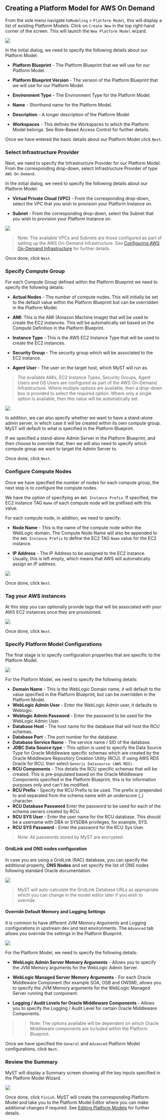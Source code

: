 ## Creating a Platform Model for AWS On Demand

From the side menu navigate to`Modeling` > `Platform Model`, this will display a list of existing Platform Models. Click on `Create New` in the top right-hand corner of the screen. This will launch the `New Platform Model` wizard.

![](../img/ModelBasic.png)

In the initial dialog, we need to specify the following details about our Platform Model:

* **Platform Blueprint** - The Platform Blueprint that we will use for our Platform Model.

* **Platform Blueprint Version** - The version of the Platform Blueprint that we will use for our Platform Model.

* **Environment Type** - The Environment Type for the Platform Model.

* **Name** - Shorthand name for the Platform Model.

* **Description** - A longer description of the Platform Model

* **Workspaces** - This defines the Workspaces to which the Platform Model belongs. See Role-Based Access Control for further details.

Once we have entered the basic details about our Platform Model click `Next`.

### Select Infrastructure Provider

Next, we need to specify the Infrastructure Provider for our Platform Model. From the corresponding drop-down, select Infrastructure Provider of type `AWS On-Demand`.

In the initial dialog, we need to specify the following details about our Platform Model:

* **Virtual Private Cloud (VPC)** - From the corresponding drop-down, select the VPC that you wish to provision your Platform Instance on.

* **Subnet** - From the corresponding drop-down, select the Subnet that you wish to provision your Platform Instance on.

![](img/AwsModelInfrastructure.png)

> Note: The available VPCs and Subnets are those configured as part of setting up the AWS On-Demand Infrastructure. See [Configuring AWS On-Demand Infrastructure]() for further details.

Once done, click `Next`.

### Specify Compute Group
For each Compute Group defined within the Platform Blueprint we need to specify the following details:

* **Actual Nodes** - The number of compute nodes. This will initially be set to the default value within the Platform Blueprint but can be overridden in the Platform Model.

* **AMI**: This is the AMI (Amazon Machine Image) that will be used to create the EC2 instances. This will be automatically set based on the Compute Definition in the Platform Blueprint.

* **Instance Type** - This is the AWS EC2 Instance Type that will be used to create the EC2 instances. 

* **Security Group** - The security group which will be associated to the EC2 instance.

* **Agent User** - The user on the target host, which MyST will run as.

> The available AMIs, EC2 Instance Types, Security Groups, Agent Users and OS Users are configured as part of the AWS On-Demand Infrastructure. Where multiple options are available, then a drop-down box is provided to select the required option. Where only a single option is available, then this value will be automatically set.

![](img/AwsModelComputeGroup.png)

In addition, we can also specify whether we want to have a stand-alone admin server, in which case it will be created within its own compute group. MyST will default to what is specified in the Platform Blueprint.

If we specified a stand-alone Admin Server in the Platform Blueprint, and then choose to override that, then we will also need to specify which compute group we want to target the Admin Server to.

Once done, click `Next`.

### Configure Compute Nodes
Once we have specified the number of nodes for each compute group, the next step is to configure the compute nodes.

We have the option of specifying an `AWS Instance Prefix`. If specified, the EC2 instance TAG `Name` of each compute node will be prefixed with this value.

For each compute node, in addition, we need to specify: 
* **Node Name** -  This is the name of the compute node within the WebLogic domain. The Compute Node Name will also be appended to the `AWS Instance Prefix` to define the EC2 TAG `Name` value for the EC2 instance.

* **IP Address** - The IP Address to be assigned to the EC2 instance. Usually, this is left empty, which means that AWS will automatically assign an IP address.

![](img/AwsModelInfrastructureMap.png)

Once done, click `Next`.

### Tag your AWS instances
At this step you can optionally provide tags that will be associated with your AWS EC2 instances once they are provisioned.

![](img/AwsModelTagging.png)

Once done, click `Next`.

### Specify Platform Model Configurations

The final stage is to specify configuration properties that are specific to the Platform Model.

![](img/AwsModelConfigureGeneral.png)

For the Platform Model, we need to specify the following details:

* **Domain Name** - This is the WebLogic Domain name, it will default to the value specified in the Platform Blueprint, but can be overridden in the Platform Model.
* **WebLogic Admin User** - Enter the WebLogic Admin user, it defaults to Weblogic.
* **Weblogic Admin Password** - Enter the password to be used for the WebLogic Admin User.
* **Database Host** - The host name for the database that will host the RCU schemas. 
* **Database Port** - The port number for the database.
* **Database Service Name** - The service name / SID of the database. 
* **JDBC Data Source type** - This option is used to specify the Data Source Type for Oracle Middleware specific schemas which are created by the Oracle Middleware Repository Creation Utility (RCU). If using AWS RDS Oracle for RCU, then select `Generic Datasource (AWS RDS)`.
* **RCU Components** - This details the RCU specific schemas that will be created. This is pre-populated based on the Oracle Middleware Components specified in the Platform Blueprint, this is for information purposes only and can't be modified.
* **RCU Prefix** - Specify the RCU Prefix to be used. The prefix is prepended to and separated from the schema name with an underscore (_) character.
* **RCU Database Password** Enter the password to be used for each of the schema owners created by RCU.
* **RCU SYS User** - Enter the user name for the RCU database. This should be a username with DBA or SYSDBA privileges, for example, SYS.
* **RCU SYS Password** - Enter the password for the RCU Sys User.

> Note: All passwords stored by MyST are encrypted.

#### GridLink and ONS nodes configuration
In case you are using a GridLink (RAC) database, you can specify the additional property, **ONS Nodes** and set specify the list of ONS nodes following standard Oracle documentation.

![](img/AwsModelConfigureONS.png)

> MyST will auto-calculate the GridLink Database URLs as appropriate which you can change in the model editor later if you wish to override.

#### Override Default Memory and Logging Settings
It is common to have different JVM Memory Arguments and Logging configurations in upstream dev and test environments. The `Advanced` tab allows you override the settings in the Platform Blueprint.

![](../img/ModelConfigureAdvanced.png)

For the Platform Model, we need to specify the following details:

* **WebLogic Admin Server Memory Arguments** - Allows you to specify the JVM Memory arguments for the WebLogic Admin Server.

* **WebLogic Managed Server Memory Arguments** - For each Oracle Middleware Component (for example SOA, OSB and OWSM), allows you to specify the JVM Memory arguments for the WebLogic Managed Server running that component.

* **Logging / Audit Levels for Oracle Middleware Components** - Allows you to specify the Logging / Audit Level for certain Oracle Middleware Components.

>> Note: The options available will be dependent on which Oracle Middleware components are included within the Platform Blueprint.

Once we have specified the `General` and `Advanced` Platform Model configurations, click `Next`.

### Review the Summary
MyST will display a Summary screen showing all the key inputs specified in the Platform Model Wizard.

![](img/AwsModelSummary.png)

Once done, click `Finish`. MyST will create the corresponding Platform Model and take you to the Platform Model Editor where you can make additional changes if required. See [Editing Platform Models](/platform/definitions/README.md) for further details.

